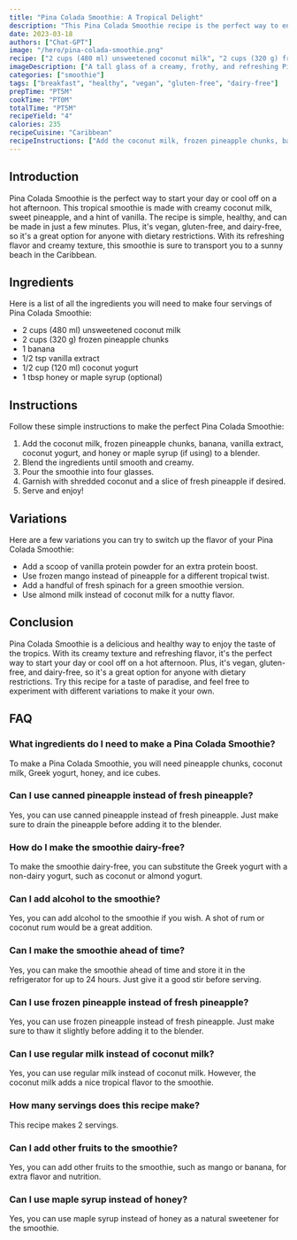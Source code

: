 ```yaml
---
title: "Pina Colada Smoothie: A Tropical Delight"
description: "This Pina Colada Smoothie recipe is the perfect way to enjoy a taste of the tropics. With sweet pineapple, creamy coconut, and a hint of vanilla, this smoothie is refreshing, healthy, and indulgent all at once. Try this recipe for a taste of paradise!"
date: 2023-03-18
authors: ["Chat-GPT"]
image: "/hero/pina-colada-smoothie.png"
recipe: ["2 cups (480 ml) unsweetened coconut milk", "2 cups (320 g) frozen pineapple chunks", "1 banana", "1/2 tsp vanilla extract", "1/2 cup (120 ml) coconut yogurt", "1 tbsp honey or maple syrup (optional)"]
imageDescription: ["A tall glass of a creamy, frothy, and refreshing Pina Colada Smoothie topped with shredded coconut and a slice of pineapple."]
categories: ["smoothie"]
tags: ["breakfast", "healthy", "vegan", "gluten-free", "dairy-free"]
prepTime: "PT5M"
cookTime: "PT0M"
totalTime: "PT5M"
recipeYield: "4"
calories: 235
recipeCuisine: "Caribbean"
recipeInstructions: ["Add the coconut milk, frozen pineapple chunks, banana, vanilla extract, coconut yogurt, and honey or maple syrup (if using) to a blender.", "Blend the ingredients until smooth and creamy.", "Pour the smoothie into four glasses.", "Garnish with shredded coconut and a slice of fresh pineapple if desired.", "Serve and enjoy!"]
---
```


## Introduction

Pina Colada Smoothie is the perfect way to start your day or cool off on a hot afternoon. This tropical smoothie is made with creamy coconut milk, sweet pineapple, and a hint of vanilla. The recipe is simple, healthy, and can be made in just a few minutes. Plus, it's vegan, gluten-free, and dairy-free, so it's a great option for anyone with dietary restrictions. With its refreshing flavor and creamy texture, this smoothie is sure to transport you to a sunny beach in the Caribbean.

## Ingredients

Here is a list of all the ingredients you will need to make four servings of Pina Colada Smoothie:

- 2 cups (480 ml) unsweetened coconut milk
- 2 cups (320 g) frozen pineapple chunks
- 1 banana
- 1/2 tsp vanilla extract
- 1/2 cup (120 ml) coconut yogurt
- 1 tbsp honey or maple syrup (optional)

## Instructions

Follow these simple instructions to make the perfect Pina Colada Smoothie:

1. Add the coconut milk, frozen pineapple chunks, banana, vanilla extract, coconut yogurt, and honey or maple syrup (if using) to a blender.
2. Blend the ingredients until smooth and creamy.
3. Pour the smoothie into four glasses.
4. Garnish with shredded coconut and a slice of fresh pineapple if desired.
5. Serve and enjoy!

## Variations

Here are a few variations you can try to switch up the flavor of your Pina Colada Smoothie:

- Add a scoop of vanilla protein powder for an extra protein boost.
- Use frozen mango instead of pineapple for a different tropical twist.
- Add a handful of fresh spinach for a green smoothie version.
- Use almond milk instead of coconut milk for a nutty flavor.

## Conclusion

Pina Colada Smoothie is a delicious and healthy way to enjoy the taste of the tropics. With its creamy texture and refreshing flavor, it's the perfect way to start your day or cool off on a hot afternoon. Plus, it's vegan, gluten-free, and dairy-free, so it's a great option for anyone with dietary restrictions. Try this recipe for a taste of paradise, and feel free to experiment with different variations to make it your own.

## FAQ

### What ingredients do I need to make a Pina Colada Smoothie?

To make a Pina Colada Smoothie, you will need pineapple chunks, coconut milk, Greek yogurt, honey, and ice cubes.

### Can I use canned pineapple instead of fresh pineapple?

Yes, you can use canned pineapple instead of fresh pineapple. Just make sure to drain the pineapple before adding it to the blender.

### How do I make the smoothie dairy-free?

To make the smoothie dairy-free, you can substitute the Greek yogurt with a non-dairy yogurt, such as coconut or almond yogurt.

### Can I add alcohol to the smoothie?

Yes, you can add alcohol to the smoothie if you wish. A shot of rum or coconut rum would be a great addition.

### Can I make the smoothie ahead of time?

Yes, you can make the smoothie ahead of time and store it in the refrigerator for up to 24 hours. Just give it a good stir before serving.

### Can I use frozen pineapple instead of fresh pineapple?

Yes, you can use frozen pineapple instead of fresh pineapple. Just make sure to thaw it slightly before adding it to the blender.

### Can I use regular milk instead of coconut milk?

Yes, you can use regular milk instead of coconut milk. However, the coconut milk adds a nice tropical flavor to the smoothie.

### How many servings does this recipe make?

This recipe makes 2 servings.

### Can I add other fruits to the smoothie?

Yes, you can add other fruits to the smoothie, such as mango or banana, for extra flavor and nutrition.

### Can I use maple syrup instead of honey?

Yes, you can use maple syrup instead of honey as a natural sweetener for the smoothie.